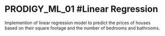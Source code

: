 # PRODIGY_ML_01 #Linear Regression
Implemention of linear regression model to predict the prices of houses based on their square footage and the number of bedrooms and bathrooms.
